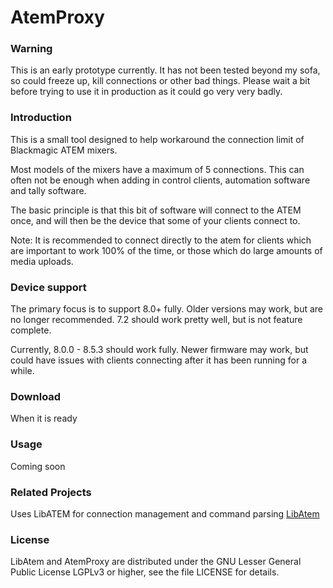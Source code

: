 # AtemProxy

### Warning

This is an early prototype currently. It has not been tested beyond my sofa, so could freeze up, kill connections or other bad things. Please wait a bit before trying to use it in production as it could go very very badly.

### Introduction

This is a small tool designed to help workaround the connection limit of Blackmagic ATEM mixers.

Most models of the mixers have a maximum of 5 connections. This can often not be enough when adding in control clients, automation software and tally software.

The basic principle is that this bit of software will connect to the ATEM once, and will then be the device that some of your clients connect to.

Note: It is recommended to connect directly to the atem for clients which are important to work 100% of the time, or those which do large amounts of media uploads.

### Device support
The primary focus is to support 8.0+ fully. Older versions may work, but are no longer recommended.
7.2 should work pretty well, but is not feature complete.

Currently, 8.0.0 - 8.5.3 should work fully. Newer firmware may work, but could have issues with clients connecting after it has been running for a while.

### Download
When it is ready

### Usage
Coming soon


### Related Projects
Uses LibATEM for connection management and command parsing [LibAtem](https://github.com/LibAtem/LibAtem)

### License

LibAtem and AtemProxy are distributed under the GNU Lesser General Public License LGPLv3 or higher, see the file LICENSE for details.



